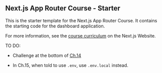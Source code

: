 ## Next.js App Router Course - Starter

This is the starter template for the Next.js App Router Course. It contains the starting code for the dashboard application.

For more information, see the [course curriculum](https://nextjs.org/learn) on the Next.js Website.

TO DO:

- Challenge at the bottom of [Ch.14](https://nextjs.org/learn/dashboard-app/improving-accessibility)

- In Ch.15, when told to use ```.env```, use ```.env.local``` instead.